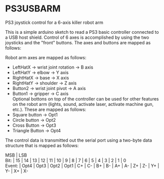 # PS3USBARM
PS3 joystick control for a 6-axis killer robot arm

This is a simple arduino sketch to read a PS3 basic controller connected to a USB host shield.  Control of 6 axes is accomplished by using the two joysticks and the "front" buttons.  The axes and buttons are mapped as follows:

Robot arm axes are mapped as follows:  
 * LeftHatX  -> wrist joint rotation -> B axis  
 * LeftHatY  -> elbow                -> Y axis  
 * RightHatX -> base                 -> X axis  
 * RightHatY -> shoulder             -> Z axis  
 * Button2   -> wrist joint pivot    -> A axis  
 * Button1   -> gripper              -> C axis  
Optional bottons on top of the controller can be used for other features on the robot arm (lights, sound, activate laser, activate machine gun, etc.).  These are mapped as follows:  
 * Square button -> Opt1  
 * Circle button -> Opt2  
 * Cross Button -> Opt3  
 * Triangle Button -> Opt4  

The control data is transmitted out the serial port using a two-byte data structure that is mapped as follows:  

MSB  |                                                LSB   
 Bit: |     15   |  14   |   13  |   12   |  11 | 10 | 9  | 8  | 7 | 6 | 5 | 4 | 3 | 2 | 1 | 0   
 Event: | Opt4 | Opt3 | Opt2 | Opt1 | C+ | C- | B+ | B- | A+ | A- | Z+ | Z- | Y+ | Y- | X+ | X-   

